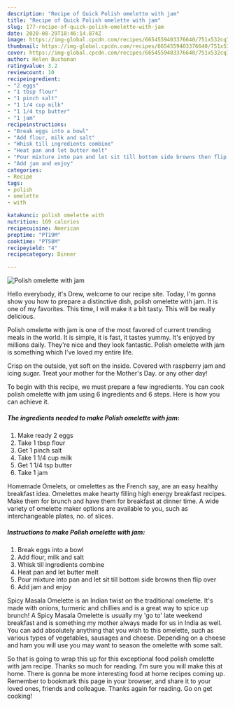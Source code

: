 ```yaml
---
description: "Recipe of Quick Polish omelette with jam"
title: "Recipe of Quick Polish omelette with jam"
slug: 177-recipe-of-quick-polish-omelette-with-jam
date: 2020-08-29T18:46:14.874Z
image: https://img-global.cpcdn.com/recipes/6654559403376640/751x532cq70/polish-omelette-with-jam-recipe-main-photo.jpg
thumbnail: https://img-global.cpcdn.com/recipes/6654559403376640/751x532cq70/polish-omelette-with-jam-recipe-main-photo.jpg
cover: https://img-global.cpcdn.com/recipes/6654559403376640/751x532cq70/polish-omelette-with-jam-recipe-main-photo.jpg
author: Helen Buchanan
ratingvalue: 3.2
reviewcount: 10
recipeingredient:
- "2 eggs"
- "1 tbsp flour"
- "1 pinch salt"
- "1 1/4 cup milk"
- "1 1/4 tsp butter"
- "1 jam"
recipeinstructions:
- "Break eggs into a bowl"
- "Add flour, milk and salt"
- "Whisk till ingredients combine"
- "Heat pan and let butter melt"
- "Pour mixture into pan and let sit till bottom side browns then flip over"
- "Add jam and enjoy"
categories:
- Recipe
tags:
- polish
- omelette
- with

katakunci: polish omelette with 
nutrition: 169 calories
recipecuisine: American
preptime: "PT19M"
cooktime: "PT58M"
recipeyield: "4"
recipecategory: Dinner

---
```



![Polish omelette with jam](https://img-global.cpcdn.com/recipes/6654559403376640/751x532cq70/polish-omelette-with-jam-recipe-main-photo.jpg)

Hello everybody, it's Drew, welcome to our recipe site. Today, I'm gonna show you how to prepare a distinctive dish, polish omelette with jam. It is one of my favorites. This time, I will make it a bit tasty. This will be really delicious.

Polish omelette with jam is one of the most favored of current trending meals in the world. It is simple, it is fast, it tastes yummy. It's enjoyed by millions daily. They're nice and they look fantastic. Polish omelette with jam is something which I've loved my entire life.

Crisp on the outside, yet soft on the inside. Covered with raspberry jam and icing sugar. Treat your mother for the Mother&#39;s Day. or any other day!


To begin with this recipe, we must prepare a few ingredients. You can cook polish omelette with jam using 6 ingredients and 6 steps. Here is how you can achieve it.

<!--inarticleads1-->

##### The ingredients needed to make Polish omelette with jam:

1. Make ready 2 eggs
1. Take 1 tbsp flour
1. Get 1 pinch salt
1. Take 1 1/4 cup milk
1. Get 1 1/4 tsp butter
1. Take 1 jam


Homemade Omelets, or omelettes as the French say, are an easy healthy breakfast idea. Omelettes make hearty filling high energy breakfast recipes. Make them for brunch and have them for breakfast at dinner time. A wide variety of omelette maker options are available to you, such as interchangeable plates, no. of slices. 

<!--inarticleads2-->

##### Instructions to make Polish omelette with jam:

1. Break eggs into a bowl
1. Add flour, milk and salt
1. Whisk till ingredients combine
1. Heat pan and let butter melt
1. Pour mixture into pan and let sit till bottom side browns then flip over
1. Add jam and enjoy


Spicy Masala Omelette is an Indian twist on the traditional omelette. It&#39;s made with onions, turmeric and chillies and is a great way to spice up brunch! A Spicy Masala Omelette is usually my &#39;go to&#39; late weekend breakfast and is something my mother always made for us in India as well. You can add absolutely anything that you wish to this omelette, such as various types of vegetables, sausages and cheese. Depending on a cheese and ham you will use you may want to season the omelette with some salt. 

So that is going to wrap this up for this exceptional food polish omelette with jam recipe. Thanks so much for reading. I'm sure you will make this at home. There is gonna be more interesting food at home recipes coming up. Remember to bookmark this page in your browser, and share it to your loved ones, friends and colleague. Thanks again for reading. Go on get cooking!
